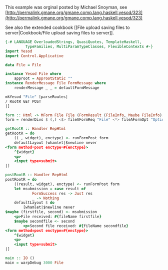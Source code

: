 This example was orginal posted by Michael Snoyman, see [http://permalink.gmane.org/gmane.comp.lang.haskell.yesod/323](http://permalink.gmane.org/gmane.comp.lang.haskell.yesod/323)

See also the extended cookbook [[File upload saving files to server|Cookbook/File upload saving files to server]].

```haskell
{-# LANGUAGE OverloadedStrings, QuasiQuotes, TemplateHaskell,
         TypeFamilies, MultiParamTypeClasses, FlexibleContexts #-}
import Yesod
import Control.Applicative

data File = File

instance Yesod File where
    approot = ApprootStatic ""
instance RenderMessage File FormMessage where
    renderMessage _ _ = defaultFormMessage

mkYesod "File" [parseRoutes|
/ RootR GET POST
|]

form :: Html -> MForm File File (FormResult (FileInfo, Maybe FileInfo), Widget)
form = renderDivs $ (,) <$> fileAFormReq "File" <*> fileAFormOpt "Optional file"

getRootR :: Handler RepHtml
getRootR = do
    ((_, widget), enctype) <- runFormPost form
    defaultLayout [whamlet|$newline never
<form method=post enctype=#{enctype}>
    ^{widget}
    <p>
    <input type=submit>
|]

postRootR :: Handler RepHtml
postRootR = do
    ((result, widget), enctype) <- runFormPost form
    let msubmission = case result of
            FormSuccess res -> Just res
            _ -> Nothing
    defaultLayout $ do
        [whamlet|$newline never
$maybe (firstfile, second) <- msubmission
    <p>File received: #{fileName firstfile}
    $maybe secondfile <- second
        <p>Second file received: #{fileName secondfile}
<form method=post enctype=#{enctype}>
    ^{widget}
    <p>
    <input type=submit>
|]

main :: IO ()
main = warpDebug 3000 File
```